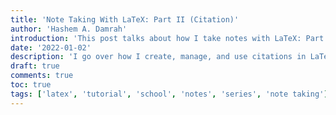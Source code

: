 ```yaml
---
title: 'Note Taking With LaTeX: Part II (Citation)'
author: 'Hashem A. Damrah'
introduction: 'This post talks about how I take notes with LaTeX: Part II'
date: '2022-01-02'
description: 'I go over how I create, manage, and use citations in LaTeX.'
draft: true
comments: true
toc: true
tags: ['latex', 'tutorial', 'school', 'notes', 'series', 'note taking']
---
```

